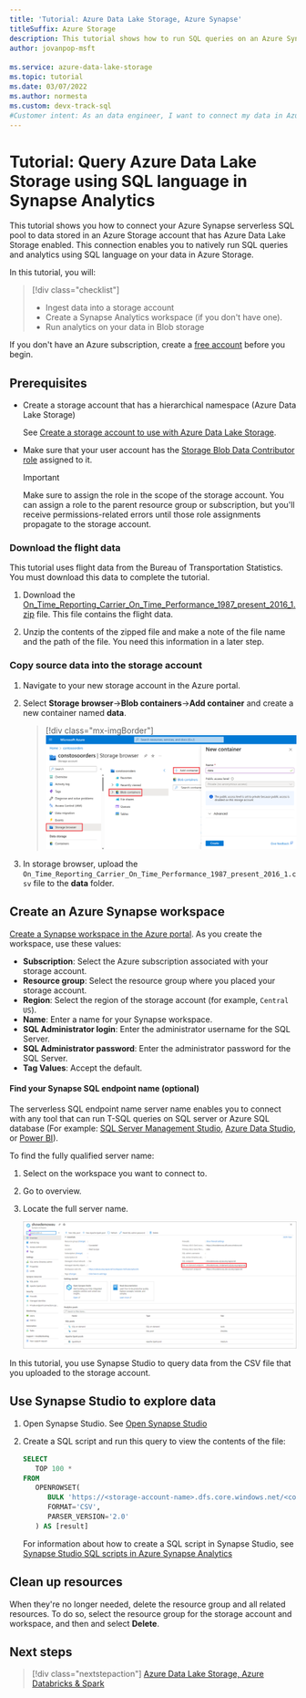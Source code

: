 ```yaml
---
title: 'Tutorial: Azure Data Lake Storage, Azure Synapse'
titleSuffix: Azure Storage
description: This tutorial shows how to run SQL queries on an Azure Synapse serverless SQL endpoint to access data in an Azure Data Lake Storage enabled storage account.
author: jovanpop-msft

ms.service: azure-data-lake-storage
ms.topic: tutorial
ms.date: 03/07/2022
ms.author: normesta
ms.custom: devx-track-sql
#Customer intent: As an data engineer, I want to connect my data in Azure Storage so that I can easily run analytics on it.
---
```


# Tutorial: Query Azure Data Lake Storage using SQL language in Synapse Analytics

This tutorial shows you how to connect your Azure Synapse serverless SQL pool to data stored in an Azure Storage account that has Azure Data Lake Storage enabled.
This connection enables you to natively run SQL queries and analytics using SQL language on your data in Azure Storage.

In this tutorial, you will:

> [!div class="checklist"]
> - Ingest data into a storage account
> - Create a Synapse Analytics workspace (if you don't have one).
> - Run analytics on your data in Blob storage

If you don't have an Azure subscription, create a [free account](https://azure.microsoft.com/free/?WT.mc_id=A261C142F) before you begin.

## Prerequisites

- Create a storage account that has a hierarchical namespace (Azure Data Lake Storage)

  See [Create a storage account to use with Azure Data Lake Storage](create-data-lake-storage-account.md).

- Make sure that your user account has the [Storage Blob Data Contributor role](assign-azure-role-data-access.md) assigned to it.

  > [!IMPORTANT]
  > Make sure to assign the role in the scope of the storage account. You can assign a role to the parent resource group or subscription, but you'll receive permissions-related errors until those role assignments propagate to the storage account.

### Download the flight data

This tutorial uses flight data from the Bureau of Transportation Statistics. You must download this data to complete the tutorial.

1. Download the [On_Time_Reporting_Carrier_On_Time_Performance_1987_present_2016_1.zip](https://github.com/Azure-Samples/AzureStorageSnippets/blob/master/blobs/tutorials/On_Time_Reporting_Carrier_On_Time_Performance_1987_present_2016_1.zip) file. This file contains the flight data.

2. Unzip the contents of the zipped file and make a note of the file name and the path of the file. You need this information in a later step.

### Copy source data into the storage account

1. Navigate to your new storage account in the Azure portal.

2. Select **Storage browser**->**Blob containers**->**Add container** and create a new container named **data**.

   > [!div class="mx-imgBorder"]
   > ![Screenshot of creating a folder in storage browser](./media/data-lake-storage-events/data-container.png)

6. In storage browser, upload the `On_Time_Reporting_Carrier_On_Time_Performance_1987_present_2016_1.csv` file to the **data** folder.

## Create an Azure Synapse workspace

[Create a Synapse workspace in the Azure portal](../../synapse-analytics/get-started-create-workspace.md#create-a-synapse-workspace-in-the-azure-portal). As you create the workspace, use these values:

- **Subscription**: Select the Azure subscription associated with your storage account.
- **Resource group**: Select the resource group where you placed your storage account.
- **Region**: Select the region of the storage account (for example, `Central US`).
- **Name**: Enter a name for your Synapse workspace.
- **SQL Administrator login**: Enter the administrator username for the SQL Server.
- **SQL Administrator password**: Enter the administrator password for the SQL Server.
- **Tag Values**: Accept the default.

#### Find your Synapse SQL endpoint name (optional) 

The serverless SQL endpoint name server name enables you to connect with any tool that can run T-SQL queries on SQL server or Azure SQL database (For example: [SQL Server Management Studio](../../synapse-analytics/sql/get-started-ssms.md),
[Azure Data Studio](../../synapse-analytics/sql/get-started-azure-data-studio.md), or [Power BI](../../synapse-analytics/sql/get-started-power-bi-professional.md)). 

To find the fully qualified server name:

1. Select on the workspace you want to connect to.
2. Go to overview.
3. Locate the full server name.

   ![Full server name serverless SQL pool](../../synapse-analytics/sql/media/connect-overview/server-connect-example-sqlod.png)

In this tutorial, you use Synapse Studio to query data from the CSV file that you uploaded to the storage account.

## Use Synapse Studio to explore data

1. Open Synapse Studio. See [Open Synapse Studio](../../synapse-analytics/quickstart-create-workspace.md#open-synapse-studio)

2. Create a SQL script and run this query to view the contents of the file: 

   ```sql
   SELECT
      TOP 100 *
   FROM
      OPENROWSET(
         BULK 'https://<storage-account-name>.dfs.core.windows.net/<container-name>/folder1/On_Time.csv',
         FORMAT='CSV',
         PARSER_VERSION='2.0'
      ) AS [result]
   ```

   For information about how to create a SQL script in Synapse Studio, see [Synapse Studio SQL scripts in Azure Synapse Analytics](../../synapse-analytics/sql/author-sql-script.md)

## Clean up resources

When they're no longer needed, delete the resource group and all related resources. To do so, select the resource group for the storage account and workspace, and then and select **Delete**.

## Next steps

> [!div class="nextstepaction"]
> [Azure Data Lake Storage, Azure Databricks & Spark](data-lake-storage-use-databricks-spark.md)
